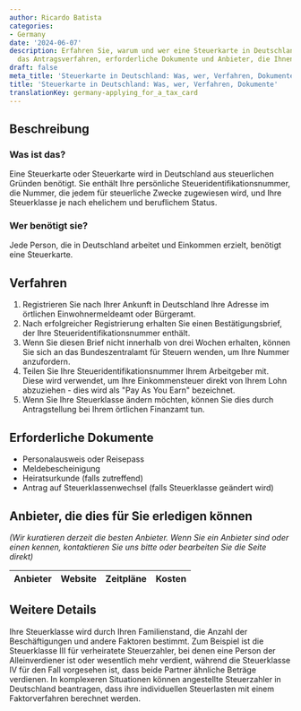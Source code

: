 ```yaml
---
author: Ricardo Batista
categories:
- Germany
date: '2024-06-07'
description: Erfahren Sie, warum und wer eine Steuerkarte in Deutschland benötigt,
  das Antragsverfahren, erforderliche Dokumente und Anbieter, die Ihnen helfen können.
draft: false
meta_title: 'Steuerkarte in Deutschland: Was, wer, Verfahren, Dokumente'
title: 'Steuerkarte in Deutschland: Was, wer, Verfahren, Dokumente'
translationKey: germany-applying_for_a_tax_card
---
```



## Beschreibung
### Was ist das?
Eine Steuerkarte oder Steuerkarte wird in Deutschland aus steuerlichen Gründen benötigt. Sie enthält Ihre persönliche Steueridentifikationsnummer, die Nummer, die jedem für steuerliche Zwecke zugewiesen wird, und Ihre Steuerklasse je nach ehelichem und beruflichem Status.

### Wer benötigt sie?
Jede Person, die in Deutschland arbeitet und Einkommen erzielt, benötigt eine Steuerkarte.

## Verfahren
1. Registrieren Sie nach Ihrer Ankunft in Deutschland Ihre Adresse im örtlichen Einwohnermeldeamt oder Bürgeramt.
2. Nach erfolgreicher Registrierung erhalten Sie einen Bestätigungsbrief, der Ihre Steueridentifikationsnummer enthält.
3. Wenn Sie diesen Brief nicht innerhalb von drei Wochen erhalten, können Sie sich an das Bundeszentralamt für Steuern wenden, um Ihre Nummer anzufordern.
4. Teilen Sie Ihre Steueridentifikationsnummer Ihrem Arbeitgeber mit. Diese wird verwendet, um Ihre Einkommensteuer direkt von Ihrem Lohn abzuziehen - dies wird als "Pay As You Earn" bezeichnet.
5. Wenn Sie Ihre Steuerklasse ändern möchten, können Sie dies durch Antragstellung bei Ihrem örtlichen Finanzamt tun.

## Erforderliche Dokumente
- Personalausweis oder Reisepass
- Meldebescheinigung
- Heiratsurkunde (falls zutreffend)
- Antrag auf Steuerklassenwechsel (falls Steuerklasse geändert wird)

## Anbieter, die dies für Sie erledigen können

_(Wir kuratieren derzeit die besten Anbieter. Wenn Sie ein Anbieter sind oder einen kennen, kontaktieren Sie uns bitte oder bearbeiten Sie die Seite direkt)_

| Anbieter | Website | Zeitpläne | Kosten |
| --------------- | --------------- | :-------------: | :-------------: |

## Weitere Details
Ihre Steuerklasse wird durch Ihren Familienstand, die Anzahl der Beschäftigungen und andere Faktoren bestimmt. Zum Beispiel ist die Steuerklasse III für verheiratete Steuerzahler, bei denen eine Person der Alleinverdiener ist oder wesentlich mehr verdient, während die Steuerklasse IV für den Fall vorgesehen ist, dass beide Partner ähnliche Beträge verdienen. In komplexeren Situationen können angestellte Steuerzahler in Deutschland beantragen, dass ihre individuellen Steuerlasten mit einem Faktorverfahren berechnet werden.